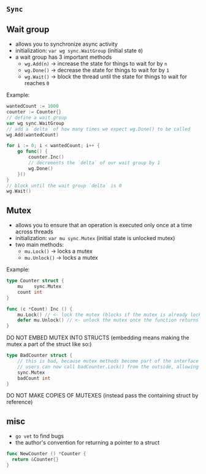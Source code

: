 ## `Sync`

## Wait group

- allows you to synchronize async activity
- initialization: `var wg sync.WaitGroup` (initial state `0`)
- a wait group has 3 important methods
  - `wg.Add(n)` -> increase the state for things to wait for by `n`
  - `wg.Done()` -> decrease the state for things to wait for by `1`
  - `wg.Wait()` -> block the thread until the state for things to wait for reaches `0`

Example:

```go
wantedCount := 1000
counter := Counter{}
// define a wait group
var wg sync.WaitGroup
// add a `delta` of how many times we expect wg.Done() to be called
wg.Add(wantedCount)

for i := 0; i < wantedCount; i++ {
    go func() {
        counter.Inc()
        // decrements the `delta` of our wait group by 1
        wg.Done()
    }()
}
// block until the wait group `delta` is 0
wg.Wait()
```

## Mutex

- allows you to ensure that an operation is executed only once at a time across threads
- initialization: `var mu sync.Mutex` (initial state is unlocked mutex)
- two main methods:
  - `mu.Lock()` -> locks a mutex
  - `mu.Unlock()` -> locks a mutex

Example:

```go
type Counter struct {
    mu    sync.Mutex
    count int
}

func (c *Count) Inc () {
    mu.Lock() // <- lock the mutex (blocks if the mutex is already locked until it becomes available, then locks it)
    defer mu.Unlock() // <- unlock the mutex once the function returns
}
```

DO NOT EMBED MUTEX INTO STRUCTS (embedding means making the mutex a part of the struct like so:)

```go
type BadCounter struct {
    // this is bad, because mutex methods become part of the interface BadCounter
    // users can now call badCounter.Lock() from the outside, allowing tight coupling with internals
    sync.Mutex
    badCount int
}
```

DO NOT MAKE COPIES OF MUTEXES (instead pass the containing struct by reference)

## misc

- `go vet` to find bugs
- the author's convention for returning a pointer to a struct

```go
func NewCounter () *Counter {
  return &Counter{}
}
```
